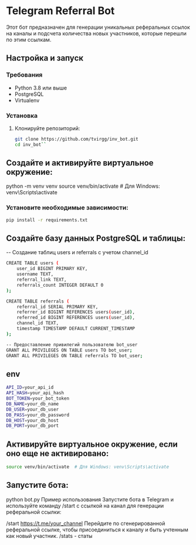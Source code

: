 # Telegram Referral Bot

Этот бот предназначен для генерации уникальных реферальных ссылок на каналы и подсчета количества новых участников, которые перешли по этим ссылкам.

## Настройка и запуск

### Требования

- Python 3.8 или выше
- PostgreSQL
- Virtualenv

### Установка

1. Клонируйте репозиторий: 
   ```sh
   git clone https://github.com/tvirgg/inv_bot.git
   cd inv_bot``
## Создайте и активируйте виртуальное окружение:

python -m venv venv
source venv/bin/activate  # Для Windows: venv\Scripts\activate

### Установите необходимые зависимости:
```sh
pip install -r requirements.txt
```


## Создайте базу данных PostgreSQL и таблицы:

-- Создание таблиц users и referrals с учетом channel_id
```sh
CREATE TABLE users (
    user_id BIGINT PRIMARY KEY,
    username TEXT,
    referral_link TEXT,
    referrals_count INTEGER DEFAULT 0
);

CREATE TABLE referrals (
    referral_id SERIAL PRIMARY KEY,
    referrer_id BIGINT REFERENCES users(user_id),
    referred_id BIGINT REFERENCES users(user_id),
    channel_id TEXT,
    timestamp TIMESTAMP DEFAULT CURRENT_TIMESTAMP
);

-- Предоставление привилегий пользователю bot_user
GRANT ALL PRIVILEGES ON TABLE users TO bot_user;
GRANT ALL PRIVILEGES ON TABLE referrals TO bot_user;
```

## env
```sh
API_ID=your_api_id 
API_HASH=your_api_hash 
BOT_TOKEN=your_bot_token 
DB_NAME=your_db_name 
DB_USER=your_db_user 
DB_PASS=your_db_password 
DB_HOST=your_db_host 
DB_PORT=your_db_port
```

## Активируйте виртуальное окружение, если оно еще не активировано:
```sh
source venv/bin/activate  # Для Windows: venv\Scripts\activate
```

## Запустите бота:

python bot.py
Пример использования
Запустите бота в Telegram и используйте команду /start с ссылкой на канал для генерации реферальной ссылки:

/start https://t.me/your_channel
Перейдите по сгенерированной реферальной ссылке, чтобы присоединиться к каналу и быть учтенным как новый участник.
/stats  - статы
    
